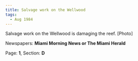 ```yaml
---  
title: Salvage work on the Wellwood  
tags:  
  - Aug 1984  
---  
```

  
Salvage work on the Wellwood is damaging the reef. [Photo]  
  
Newspapers: **Miami Morning News or The Miami Herald**  
  
Page: **1**, Section: **D** 
